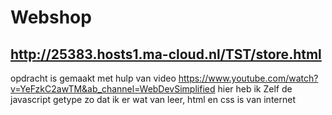 # Webshop

## http://25383.hosts1.ma-cloud.nl/TST/store.html

opdracht is gemaakt met hulp van video https://www.youtube.com/watch?v=YeFzkC2awTM&ab_channel=WebDevSimplified
hier heb ik Zelf de javascript getype zo dat ik er wat van leer, html en css is van internet
